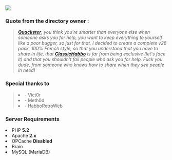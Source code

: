 <html><img src="https://i.imgur.com/6XWkZ6T.png">
<h3>Quote from the directory owner :</h3>
  
 <blockquote><justify><i><a href="http://forum.ragezone.com/members/861739.html"><b>Quackster</b></a>, you think you're smarter than everyone else when someone asks you for help, you want to keep everything to yourself like a poor bugger, so just for that, I decided to create a complete v26 pack, 100% French style, so that you understand that you have to share in life, that <a href="https://classichabbo.com/"><b>ClassicHabbo</b></a> is far from being exclusive (let's face it) and that you shouldn't fail people who ask you for help. Fuck you dude, from someone who knows how to share when they see people in need!</i></justify></blockquote>
 
 <h3>Special thanks to</h3>
 <blockquote>
  <justify>
    <li>- Vict0r</li>
    <li>- Meth0d</li>
    <li>- HabboRetroWeb</li>
  </justify>
  </blockquote>
 
<h3>Server Requirements</h3>
<li>PHP <b>5.2</b></li>
<li>Apache <b>2.x</b></li>
<li>OPCache <b>Disabled</b></li>
<li>Brain</li>
<li>MySQL (MariaDB)</li>
